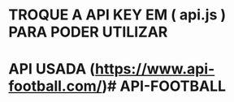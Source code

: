 # TROQUE A API KEY EM ( api.js ) PARA PODER UTILIZAR

# API USADA (https://www.api-football.com/)# API-FOOTBALL
